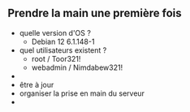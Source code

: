 
## Prendre la main une première fois
 - quelle version d'OS ? 
	 - Debian 12 6.1.148-1
 - quel utilisateurs existent ?
	 - root / Toor321!
	 - webadmin / Nimdabew321!
 - 
 - être à jour
 - organiser la prise en main du serveur
 - 